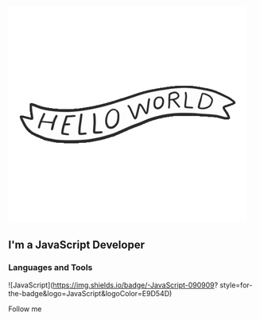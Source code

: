 ![Header](https://github.com/Pryanik1996/pryanik1996/blob/main/assets/header.gif)

## I'm a JavaScript Developer

### Languages and Tools
![JavaScript](https://img.shields.io/badge/-JavaScript-090909?
style=for-the-badge&logo=JavaScript&logoColor=E9D54D)

Follow me